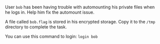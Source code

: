 
User `bob` has been having trouble with automounting his private files when he logs in. Help him fix the automount issue.

A file called `bob.flag` is stored in his encrypted storage. Copy it to the `/tmp` directory to complete the task.

You can use this command to login:
`login bob`
